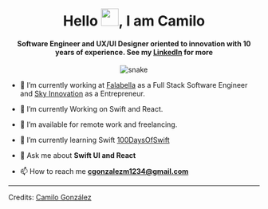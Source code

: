 <div align="center">
<h1 align="center">Hello <img width="35" src="https://github.com/cgonzalezm1234/cgonzalezm1234/blob/main/resources/img/waving.gif">, I am Camilo</h1>
<h4 align="center">Software Engineer and UX/UI Designer oriented to innovation with 10 years of experience. See my <a href="https://www.linkedin.com/in/camilo-gonzalez-munoz/?locale=en_US" target="_blank">LinkedIn</a> for more</h4>
</div>

<div align="center">
  <img  src="https://github.com/cgonzalezm1234/cgonzalezm1234/blob/main/resources/img/grid-snake.svg"
       alt="snake" />
</div>

- 🔭 I’m currently working at <a href="https://www.linkedin.com/company/saci-falabella/mycompany/" target="blank">Falabella</a> as a Full Stack Software Engineer and <a href="https://www.linkedin.com/company/sky-innovation-cl/" target="blank">Sky Innovation</a> as a Entrepreneur.

- 🌱 I’m currently Working on Swift and React.

- 🤝 I’m available for remote work and freelancing.

- 🌱 I’m currently learning Swift <a href="https://www.hackingwithswift.com/" target="blank">100DaysOfSwift</a>

- 💬 Ask me about **Swift UI and React**

- 📫 How to reach me **cgonzalezm1234@gmail.com**

-----
Credits: [Camilo González](https://github.com/cgonzalezm1234)
